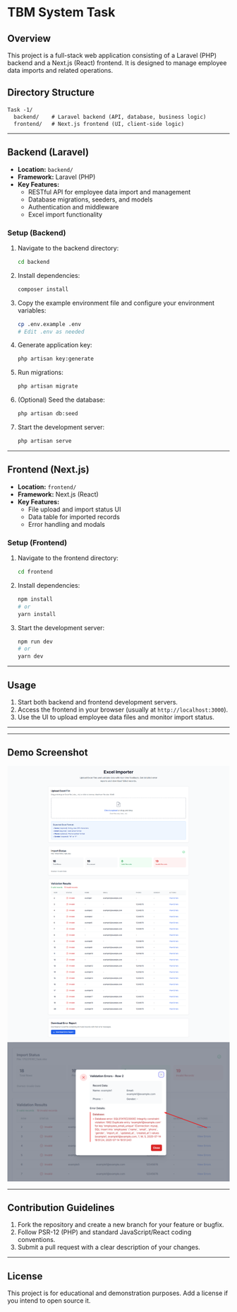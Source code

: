 # TBM System Task

## Overview

This project is a full-stack web application consisting of a Laravel (PHP) backend and a Next.js (React) frontend. It is designed to manage employee data imports and related operations.



## Directory Structure

```
Task -1/
  backend/    # Laravel backend (API, database, business logic)
  frontend/   # Next.js frontend (UI, client-side logic)
```

---

## Backend (Laravel)

- **Location:** `backend/`
- **Framework:** Laravel (PHP)
- **Key Features:**
  - RESTful API for employee data import and management
  - Database migrations, seeders, and models
  - Authentication and middleware
  - Excel import functionality

### Setup (Backend)
1. Navigate to the backend directory:
   ```sh
   cd backend
   ```
2. Install dependencies:
   ```sh
   composer install
   ```
3. Copy the example environment file and configure your environment variables:
   ```sh
   cp .env.example .env
   # Edit .env as needed
   ```
4. Generate application key:
   ```sh
   php artisan key:generate
   ```
5. Run migrations:
   ```sh
   php artisan migrate
   ```
6. (Optional) Seed the database:
   ```sh
   php artisan db:seed
   ```
7. Start the development server:
   ```sh
   php artisan serve
   ```

---

## Frontend (Next.js)

- **Location:** `frontend/`
- **Framework:** Next.js (React)
- **Key Features:**
  - File upload and import status UI
  - Data table for imported records
  - Error handling and modals

### Setup (Frontend)
1. Navigate to the frontend directory:
   ```sh
   cd frontend
   ```
2. Install dependencies:
   ```sh
   npm install
   # or
   yarn install
   ```
3. Start the development server:
   ```sh
   npm run dev
   # or
   yarn dev
   ```

---

## Usage

1. Start both backend and frontend development servers.
2. Access the frontend in your browser (usually at `http://localhost:3000`).
3. Use the UI to upload employee data files and monitor import status.

---


---

## Demo Screenshot
![Demo Screenshot](./screencapture-1.png)
![Demo Screenshot](./Screenshot_2.png)

---

## Contribution Guidelines

1. Fork the repository and create a new branch for your feature or bugfix.
2. Follow PSR-12 (PHP) and standard JavaScript/React coding conventions.
3. Submit a pull request with a clear description of your changes.

---

## License

This project is for educational and demonstration purposes. Add a license if you intend to open source it. 
